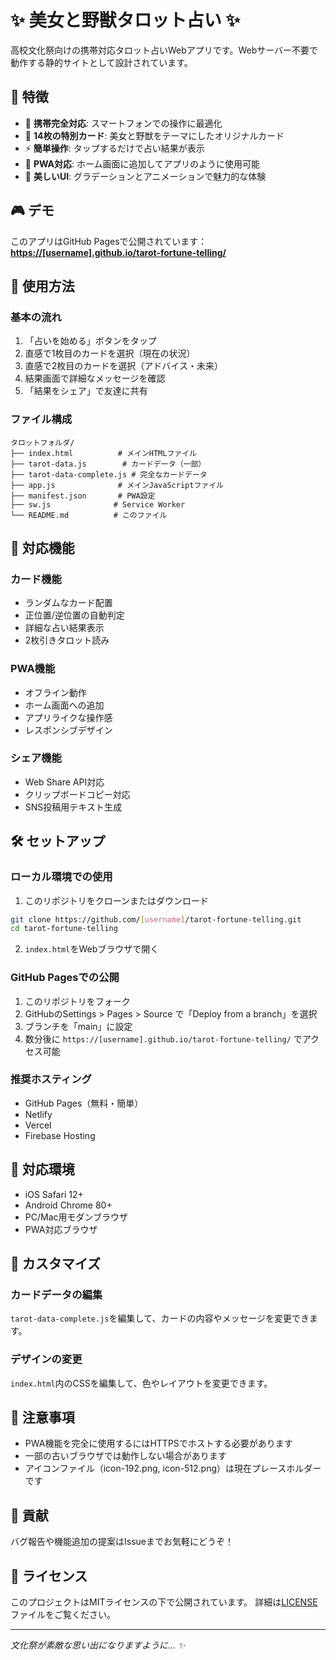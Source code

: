 # ✨ 美女と野獣タロット占い ✨

高校文化祭向けの携帯対応タロット占いWebアプリです。Webサーバー不要で動作する静的サイトとして設計されています。

## 🌟 特徴

- 📱 **携帯完全対応**: スマートフォンでの操作に最適化
- 🔮 **14枚の特別カード**: 美女と野獣をテーマにしたオリジナルカード
- ⚡ **簡単操作**: タップするだけで占い結果が表示
- 💫 **PWA対応**: ホーム画面に追加してアプリのように使用可能
- 🎨 **美しいUI**: グラデーションとアニメーションで魅力的な体験

## 🎮 デモ

このアプリはGitHub Pagesで公開されています：
**[https://[username].github.io/tarot-fortune-telling/](https://[username].github.io/tarot-fortune-telling/)**

## 🚀 使用方法

### 基本の流れ
1. 「占いを始める」ボタンをタップ
2. 直感で1枚目のカードを選択（現在の状況）
3. 直感で2枚目のカードを選択（アドバイス・未来）
4. 結果画面で詳細なメッセージを確認
5. 「結果をシェア」で友達に共有

### ファイル構成
```
タロットフォルダ/
├── index.html          # メインHTMLファイル
├── tarot-data.js        # カードデータ（一部）
├── tarot-data-complete.js # 完全なカードデータ
├── app.js              # メインJavaScriptファイル
├── manifest.json       # PWA設定
├── sw.js              # Service Worker
└── README.md          # このファイル
```

## 🎯 対応機能

### カード機能
- ランダムなカード配置
- 正位置/逆位置の自動判定
- 詳細な占い結果表示
- 2枚引きタロット読み

### PWA機能
- オフライン動作
- ホーム画面への追加
- アプリライクな操作感
- レスポンシブデザイン

### シェア機能
- Web Share API対応
- クリップボードコピー対応
- SNS投稿用テキスト生成

## 🛠️ セットアップ

### ローカル環境での使用
1. このリポジトリをクローンまたはダウンロード
```bash
git clone https://github.com/[username]/tarot-fortune-telling.git
cd tarot-fortune-telling
```
2. `index.html`をWebブラウザで開く

### GitHub Pagesでの公開
1. このリポジトリをフォーク
2. GitHubのSettings > Pages > Source で「Deploy from a branch」を選択
3. ブランチを「main」に設定
4. 数分後に `https://[username].github.io/tarot-fortune-telling/` でアクセス可能

### 推奨ホスティング
- GitHub Pages（無料・簡単）
- Netlify
- Vercel
- Firebase Hosting

## 📱 対応環境

- iOS Safari 12+
- Android Chrome 80+
- PC/Mac用モダンブラウザ
- PWA対応ブラウザ

## 🎨 カスタマイズ

### カードデータの編集
`tarot-data-complete.js`を編集して、カードの内容やメッセージを変更できます。

### デザインの変更
`index.html`内のCSSを編集して、色やレイアウトを変更できます。

## 🔧 注意事項

- PWA機能を完全に使用するにはHTTPSでホストする必要があります
- 一部の古いブラウザでは動作しない場合があります
- アイコンファイル（icon-192.png, icon-512.png）は現在プレースホルダーです

## 🤝 貢献

バグ報告や機能追加の提案はIssueまでお気軽にどうぞ！

## 📝 ライセンス

このプロジェクトはMITライセンスの下で公開されています。
詳細は[LICENSE](LICENSE)ファイルをご覧ください。

---

*文化祭が素敵な思い出になりますように... ✨* 